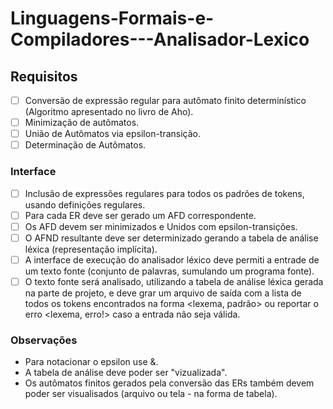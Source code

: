 # Linguagens-Formais-e-Compiladores---Analisador-Lexico

## Requisitos
- [ ] Conversão de expressão regular para autômato finito determinístico (Algoritmo apresentado no livro de Aho).
- [ ] Minimização de autômatos.
- [ ] União de Autômatos via epsilon-transição.
- [ ] Determinação de Autômatos.
### Interface
- [ ] Inclusão de expressões regulares para todos os padrões de tokens, usando definições regulares.
- [ ] Para cada ER deve ser gerado um AFD correspondente.
- [ ] Os AFD devem ser minimizados e Unidos com epsilon-transições.
- [ ] O AFND resultante deve ser determinizado gerando a tabela de análise léxica (representação implícita).
- [ ] A interface de execução do analisador léxico deve permiti a entrade de um texto fonte (conjunto de palavras, sumulando um programa fonte).
- [ ] O texto fonte será analisado, utilizando a tabela de análise léxica gerada na parte de projeto, e deve grar um arquivo de saída com a lista de todos os tokens encontrados na forma <lexema, padrão> ou reportar o erro <lexema, erro!> caso a entrada não seja válida.
### Observações
- Para notacionar o epsilon use &.
- A tabela de análise deve poder ser "vizualizada".
- Os autômatos finitos gerados pela conversão das ERs também devem poder ser visualisados (arquivo ou tela - na forma de tabela).
